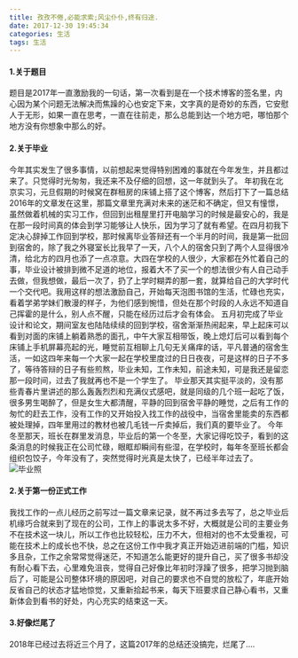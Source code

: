 ```yaml
---
title: 孜孜不倦,必能求索;风尘仆仆,终有归途.
date: 2017-12-30 19:45:34
categories: 生活
tags: 生活
---
```


#### 1.关于题目
题目是2017年一直激励我的一句话，第一次看到是在一个技术博客的签名里，内心因为某个问题无法解决而焦躁的心也安定下来，文字真的是奇妙的东西，它安慰人于无形，如果一直在思考，一直在往前走，那么总能到达一个地方吧，哪怕那个地方没有你想象中那么的好。
<!--more-->

#### 2.关于毕业
今年其实发生了很多事情，以前想起来觉得特别困难的事就在今年发生，并且都过来了。只觉得时光匆匆，我还来不及仔细的回想，这一年就到头了。
年初我在北京实习，元旦假期的时候窝在群租房的床铺上搭了这个博客，然后打下了一篇总结2016年的文章发在这里，那篇文章里充满对未来的迷茫和不确定，但又有憧憬，虽然做着机械的实习工作，但回到出租屋里打开电脑学习的时候是最安心的，我是在那一段时间真的体会到学习能够让人快乐，因为学习了就有希望。在四月初我下定决心辞掉工作回到学校，那时候离毕业答辩还有一个半月的时间，我是第一批回到宿舍的，除了我之外寝室长比我早了一天，八个人的宿舍只到了两个人显得很冷清，给北方的四月也添了一点凉意。大四在学校的人很少，大家都在外忙着自己的事，毕业设计被排到微不足道的地位，报着大不了买一个的想法很少有人自己动手去做，但我想做，最后一次了，扔了上学时糊弄的那一套，就算给自己的大学时代一个交代吧。我用这样的想法激励自己，开始每天泡图书馆的生活，忙碌也充实，看着学弟学妹们散漫的样子，为他们感到惋惜，但处在那个时段的人永远不知道自己挥霍的是什么，别人点不醒，只能在经历过后才会有体会。
五月初完成了毕业设计和论文，期间室友也陆陆续续的回到学校，宿舍渐渐热闹起来，早上起床可以看到对面的床铺上躺着熟悉的面孔，中午大家互相带饭，晚上熄灯后可以看到每个床铺上手机屏幕亮起的光，睡觉前互相聊上几句无关痛痒的话，平凡普通的宿舍生活，一如这四年来每一个大家一起在学校里度过的日日夜夜，可是这样的日子不多了，等待答辩的日子有些煎熬，毕业未知，工作未知，前途未知，可是我还是留恋那一段时间，过去了我就再也不是一个学生了。
毕业那天其实挺平淡的，没有那些青春片里讲述的那么轰轰烈烈和充满仪式感吧，就是同级的几个班一起吃了饭，很多男生喝醉了，但是女生大都清醒，平静的回到宿舍平静的睡觉，之后有工作的匆忙的赶去工作，没有工作的又开始投入找工作的战役中，当宿舍里能卖的东西都被处理掉，四年里用过的教材也被几毛钱一斤卖掉后，我们真的要毕业了。
今年冬至那天，班长在群里发消息，毕业后的第一个冬至，大家记得吃饺子，看到的这条消息的时候我正在公司忙碌，眼眶却瞬间有些湿，在学校时，每年冬至班长都会组织包饺子，今年没有了，突然觉得时光真是太快了，已经半年过去了。
![毕业照](http://oj056g1gy.bkt.clouddn.com/psb.jfif)

#### 2.关于第一份正式工作
我找工作的一点儿经历之前写过一篇文章来记录，就不再过多去写了，总之毕业后机缘巧合就来到了现在的公司，工作上的事说太多不好，大概就是公司的主要业务不在技术这一块儿，所以工作也比较轻松，压力不大，但相对的也不太受重视，可能在技术上的成长也不快，总之在这份工作中我才真正开始迈进前端的门槛，知识多且杂，工作之余常常觉得迷茫，不知道怎么能更好的提升自己，买了很多书却没有耐心看下去，心里难免沮丧，觉得自己好像比年初时浮躁了很多，把学习抛到脑后了，可能是公司整体环境的原因吧，对自己的要求也不自觉的放松了，年底开始反省自己的状态才猛地惊觉，又重新拾起书来，每天下班要求自己静心看书，又重新体会到看书的好处，内心充实的结束这一天。

#### 3.好像烂尾了
2018年已经过去将近三个月了，这篇2017年的总结还没搞完，烂尾了....


